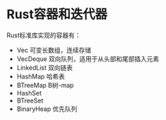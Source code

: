 # Rust容器和迭代器

Rust标准库实现的容器有：
- Vec              可变长数组，连续存储
- VecDeque         双向队列，适用于从头部和尾部插入元素
- LinkedList       双向链表
- HashMap          哈希表
- BTreeMap         B树-map
- HashSet          
- BTreeSet
- BinaryHeap       优先队列

